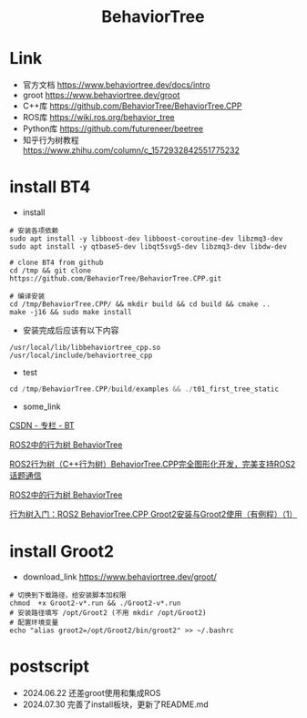 <h1 align="center">BehaviorTree</h1>

# Link


- 官方文档 https://www.behaviortree.dev/docs/intro
- groot https://www.behaviortree.dev/groot
- C++库 https://github.com/BehaviorTree/BehaviorTree.CPP
- ROS库 https://wiki.ros.org/behavior_tree
- Python库 https://github.com/futureneer/beetree
- 知乎行为树教程 https://www.zhihu.com/column/c_1572932842551775232

# install BT4

- install

```shell
# 安装各项依赖
sudo apt install -y libboost-dev libboost-coroutine-dev libzmq3-dev
sudo apt install -y qtbase5-dev libqt5svg5-dev libzmq3-dev libdw-dev

# clone BT4 from github
cd /tmp && git clone https://github.com/BehaviorTree/BehaviorTree.CPP.git

# 编译安装
cd /tmp/BehaviorTree.CPP/ && mkdir build && cd build && cmake .. 
make -j16 && sudo make install
```

-  安装完成后应该有以下内容

```shell
/usr/local/lib/libbehaviortree_cpp.so
/usr/local/include/behaviortree_cpp
```

- test

```c++
cd /tmp/BehaviorTree.CPP/build/examples && ./t01_first_tree_static
```

- some_link

[CSDN - 专栏 - BT](https://blog.csdn.net/whahu1989/category_10717968.html?spm=1001.2014.3001.5482)   

[ROS2中的行为树 BehaviorTree](https://cloud.tencent.com/developer/article/2030718) 

[ROS2行为树（C++行为树）BehaviorTree.CPP完全图形化开发，完美支持ROS2话题通信](https://blog.csdn.net/m0_63671696/article/details/131945756)  

[ROS2中的行为树 BehaviorTree](https://hermit.blog.csdn.net/article/details/125492668) 

[行为树入门：ROS2 BehaviorTree.CPP Groot2安装与Groot2使用（有例程）（1）](https://blog.csdn.net/LW_12345/article/details/136078563) 

# install Groot2

- download_link https://www.behaviortree.dev/groot/ 

```shell
# 切换到下载路径，给安装脚本加权限
chmod  +x Groot2-v*.run && ./Groot2-v*.run 
# 安装路径填写 /opt/Groot2 (不用 mkdir /opt/Groot2)
# 配置环境变量
echo "alias groot2=/opt/Groot2/bin/groot2" >> ~/.bashrc
```

# postscript

- 2024.06.22 还差groot使用和集成ROS
- 2024.07.30 完善了install板块，更新了README.md

